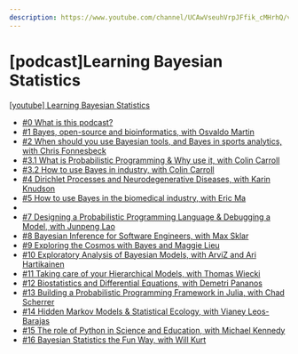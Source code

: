 ```yaml
---
description: https://www.youtube.com/channel/UCAwVseuhVrpJFfik_cMHrhQ/videos
---
```


# \[podcast]Learning Bayesian Statistics

[\[youtube\] Learning Bayesian Statistics](https://www.youtube.com/channel/UCAwVseuhVrpJFfik_cMHrhQ/videos)

* [#0 What is this podcast? ](0-what-is-this-podcast.md)
* [#1 Bayes, open-source and bioinformatics, with Osvaldo Martin](1-bayes-open-source-and-bioinformatics-with-osvaldo-martin.md)
* [#2 When should you use Bayesian tools, and Bayes in sports analytics, with Chris Fonnesbeck](2-when-should-you-use-bayesian-tools-and-bayes-in-sports-analytics-with-chris-fonnesbeck.md)
* [#3.1 What is Probabilistic Programming & Why use it, with Colin Carroll](3.1-what-is-probabilistic-programming-and-why-use-it-with-colin-carroll.md)
* [#3.2 How to use Bayes in industry, with Colin Carroll](3.2-how-to-use-bayes-in-industry-with-colin-carroll.md)
* [#4 Dirichlet Processes and Neurodegenerative Diseases, with Karin Knudson](4-dirichlet-processes-and-neurodegenerative-diseases-with-karin-knudson.md)
* [#5 How to use Bayes in the biomedical industry, with Eric Ma](5-how-to-use-bayes-in-the-biomedical-industry-with-eric-ma.md)
*
* [#7 Designing a Probabilistic Programming Language & Debugging a Model, with Junpeng Lao](7-designing-a-probabilistic-programming-language-and-debugging-a-model-with-junpeng-lao.md)
* [#8 Bayesian Inference for Software Engineers, with Max Sklar](8-bayesian-inference-for-software-engineers-with-max-sklar.md)
* [#9 Exploring the Cosmos with Bayes and Maggie Lieu](9-exploring-the-cosmos-with-bayes-and-maggie-lieu.md)
* [#10 Exploratory Analysis of Bayesian Models, with ArviZ and Ari Hartikainen](10-exploratory-analysis-of-bayesian-models-with-arviz-and-ari-hartikainen.md)
* [#11 Taking care of your Hierarchical Models, with Thomas Wiecki](11-taking-care-of-your-hierarchical-models-with-thomas-wiecki.md)
* [#12 Biostatistics and Differential Equations, with Demetri Pananos](12-biostatistics-and-differential-equations-with-demetri-pananos.md)
* [#13 Building a Probabilistic Programming Framework in Julia, with Chad Scherrer](13-building-a-probabilistic-programming-framework-in-julia-with-chad-scherrer.md)
* [#14 Hidden Markov Models & Statistical Ecology, with Vianey Leos-Barajas](14-hidden-markov-models-and-statistical-ecology-with-vianey-leos-barajas.md)
* [#15 The role of Python in Science and Education, with Michael Kennedy](15-the-role-of-python-in-science-and-education-with-michael-kennedy.md)
* [#16 Bayesian Statistics the Fun Way, with Will Kurt](16-bayesian-statistics-the-fun-way-with-will-kurt.md)
